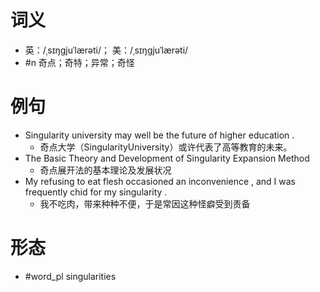 # 词义
- 英：/ˌsɪŋɡjuˈlærəti/； 美：/ˌsɪŋɡjuˈlærəti/
- #n 奇点；奇特；异常；奇怪
# 例句
- Singularity university may well be the future of higher education .
	- 奇点大学（SingularityUniversity）或许代表了高等教育的未来。
- The Basic Theory and Development of Singularity Expansion Method
	- 奇点展开法的基本理论及发展状况
- My refusing to eat flesh occasioned an inconvenience , and I was frequently chid for my singularity .
	- 我不吃肉，带来种种不便，于是常因这种怪癖受到责备
# 形态
- #word_pl singularities

